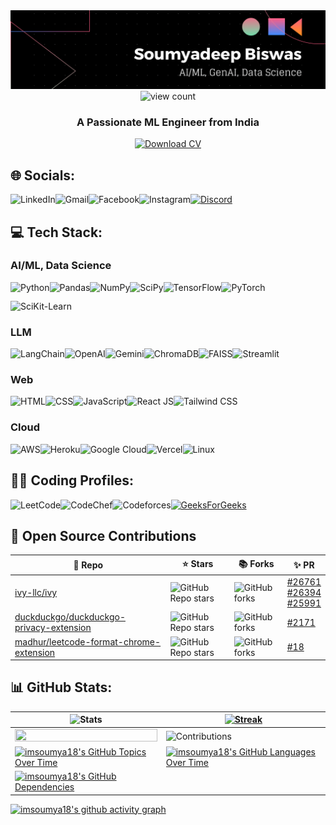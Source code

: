 <img src='assets/linkedIn_banner.png'>

<div align="center">
    <img src="https://komarev.com/ghpvc/?username=imsoumya18&label=Profile%20views&color=0e75b6&style=flat" alt="view count"  height="25px"/>
</div>

<h3 align="center">A Passionate ML Engineer from India</h3>

<div align="center">
    <a href="https://drive.google.com/drive/folders/13TK5rRevTDf68PE0dT3lXg0O_8U1gcjA?usp=drive_link" target="_blank">
        <img src="https://img.shields.io/badge/Download%20CV-8A2BE2" alt="Download CV" width="200px">
    </a>
</div>

## 🌐 Socials:
 [<img align="left" src="https://img.shields.io/badge/linkedin-%230077B5.svg?style=for-the-badge&logo=linkedin&logoColor=white"  alt="LinkedIn"  height="30px">](https://linkedin.com/in/imsoumya18)
 [<img align="left" src="https://img.shields.io/badge/Gmail-D14836?style=for-the-badge&logo=gmail&logoColor=white"  alt="Gmail"  height="30px">](mailto:soumyadeep184@gmail.com)
 [<img align="left" src="https://img.shields.io/badge/Facebook-%231877F2.svg?style=for-the-badge&logo=Facebook&logoColor=white"  alt="Facebook"  height="30px">](https://facebook.com/imsoumya18)
 [<img align="left" src="https://img.shields.io/badge/Instagram-%23E4405F.svg?style=for-the-badge&logo=Instagram&logoColor=white"  alt="Instagram"  height="30px">](https://instagram.com/b_soumya4)
 [<img src="https://img.shields.io/badge/Discord-%235865F2.svg?style=for-the-badge&logo=discord&logoColor=white"  alt="Discord"  height="30px">](https://discordapp.com/users/832576008149794818)

## 💻 Tech Stack:
### AI/ML, Data Science
<img align="left" src="https://img.shields.io/badge/python-3670A0?style=for-the-badge&logo=python&logoColor=ffdd54"  alt="Python"  height="30px">
<img align="left" src="https://img.shields.io/badge/pandas-%23150458.svg?style=for-the-badge&logo=pandas&logoColor=white"  alt="Pandas"  height="30px">
<img align="left" src="https://img.shields.io/badge/numpy-%23013243.svg?style=for-the-badge&logo=numpy&logoColor=white"  alt="NumPy"  height="30px">
<img align="left" src="https://img.shields.io/badge/SciPy-%230C55A5.svg?style=for-the-badge&logo=scipy&logoColor=%white"  alt="SciPy"  height="30px">
<img align="left" src="https://img.shields.io/badge/TensorFlow-%23FF6F00.svg?style=for-the-badge&logo=TensorFlow&logoColor=white"  alt="TensorFlow"  height="30px">
<img align="left" src="https://img.shields.io/badge/PyTorch-%23EE4C2C.svg?style=for-the-badge&logo=PyTorch&logoColor=white"  alt="PyTorch"  height="30px">
<img src="https://img.shields.io/badge/scikit--learn-%23F7931E.svg?style=for-the-badge&logo=scikit-learn&logoColor=white"  alt="SciKit-Learn"  height="30px">

### LLM
<img align="left" src="https://img.shields.io/badge/LangChain-1C3C3C.svg?style=for-the-badge&logo=LangChain&logoColor=white"  alt="LangChain"  height="30px">
<img align="left" src="https://img.shields.io/badge/OpenAI-412991.svg?style=for-the-badge&logo=OpenAI&logoColor=white"  alt="OpenAI"  height="30px">
<img align="left" src="https://img.shields.io/badge/Google%20Gemini-8E75B2.svg?style=for-the-badge&logo=Google-Gemini&logoColor=white"  alt="Gemini"  height="30px">
<img align="left" src="https://img.shields.io/badge/ChromaDB-red.svg"  alt="ChromaDB"  height="30px">
<img align="left" src="https://img.shields.io/badge/FAISS-blue.svg"  alt="FAISS"  height="30px">
<img src="https://img.shields.io/badge/Streamlit-FF4B4B.svg?style=for-the-badge&logo=Streamlit&logoColor=white"  alt="Streamlit"  height="30px">

### Web
<img align="left" src="https://img.shields.io/badge/HTML5-E34F26.svg?style=for-the-badge&logo=HTML5&logoColor=white"  alt="HTML"  height="30px">
<img align="left" src="https://img.shields.io/badge/CSS3-1572B6.svg?style=for-the-badge&logo=CSS3&logoColor=white"  alt="CSS"  height="30px">
<img align="left" src="https://img.shields.io/badge/JavaScript-F7DF1E.svg?style=for-the-badge&logo=JavaScript&logoColor=black"  alt="JavaScript"  height="30px">
<img align="left" src="https://img.shields.io/badge/React-61DAFB.svg?style=for-the-badge&logo=React&logoColor=black"  alt="React JS"  height="30px">
<img src="https://img.shields.io/badge/Tailwind%20CSS-06B6D4.svg?style=for-the-badge&logo=Tailwind-CSS&logoColor=white"  alt="Tailwind CSS"  height="30px">

### Cloud
<img align="left" src="https://img.shields.io/badge/Amazon%20Web%20Services-232F3E.svg?style=for-the-badge&logo=Amazon-Web-Services&logoColor=white"  alt="AWS"  height="30px">
<img align="left" src="https://img.shields.io/badge/Heroku-430098.svg?style=for-the-badge&logo=Heroku&logoColor=white"  alt="Heroku"  height="30px">
<img align="left" src="https://img.shields.io/badge/Google%20Cloud-4285F4.svg?style=for-the-badge&logo=Google-Cloud&logoColor=white"  alt="Google Cloud"  height="30px">
<img align="left" src="https://img.shields.io/badge/Vercel-000000.svg?style=for-the-badge&logo=Vercel&logoColor=white"  alt="Vercel"  height="30px">
<img src="https://img.shields.io/badge/Linux-FCC624.svg?style=for-the-badge&logo=Linux&logoColor=black"  alt="Linux"  height="30px">

 ## 👨‍💻 Coding Profiles:
 [<img align="left" src="https://img.shields.io/badge/LeetCode-FFA116.svg?style=for-the-badge&logo=LeetCode&logoColor=white"  alt="LeetCode"  height="30px">](https://leetcode.com/imsoumya18)
 [<img align="left" src="https://img.shields.io/badge/CodeChef-5B4638.svg?style=for-the-badge&logo=CodeChef&logoColor=white"  alt="CodeChef"  height="30px">](https://www.codechef.com/users/rowan_atkinson)
 [<img align="left" src="https://img.shields.io/badge/Codeforces-1F8ACB.svg?style=for-the-badge&logo=Codeforces&logoColor=white"  alt="Codeforces"  height="30px">](https://codeforces.com/profile/imsoumya18)
 [<img src="https://img.shields.io/badge/GeeksforGeeks-2F8D46.svg?style=for-the-badge&logo=GeeksforGeeks&logoColor=white"  alt="GeeksForGeeks"  height="30px">](https://auth.geeksforgeeks.org/user/imsoumya18)
 
## 🚀 Open Source Contributions

| 🎁 Repo | ⭐ Stars | 📚 Forks | ✨ PR |
| --- | --- | --- | --- |
| [ivy-llc/ivy](https://github.com/ivy-llc/ivy) | ![GitHub Repo stars](https://img.shields.io/github/stars/ivy-llc/ivy?style=flat) | ![GitHub forks](https://img.shields.io/github/forks/ivy-llc/ivy?style=flat) | [#26761](https://github.com/ivy-llc/ivy/pull/26761) <br> [#26394](https://github.com/ivy-llc/ivy/pull/26394) <br> [#25991](https://github.com/ivy-llc/ivy/pull/25991) |
| [duckduckgo/duckduckgo-privacy-extension](https://github.com/duckduckgo/duckduckgo-privacy-extension) | ![GitHub Repo stars](https://img.shields.io/github/stars/duckduckgo/duckduckgo-privacy-extension?style=flat) | ![GitHub forks](https://img.shields.io/github/forks/duckduckgo/duckduckgo-privacy-extension?style=flat) | [#2171](https://github.com/duckduckgo/duckduckgo-privacy-extension/pull/2171) |
| [madhur/leetcode-format-chrome-extension](https://github.com/madhur/leetcode-format-chrome-extension) | ![GitHub Repo stars](https://img.shields.io/github/stars/madhur/leetcode-format-chrome-extension?style=flat) | ![GitHub forks](https://img.shields.io/github/forks/madhur/leetcode-format-chrome-extension?style=flat) | [#18](https://github.com/madhur/leetcode-format-chrome-extension/pull/18) |

## 📊 GitHub Stats:
|![Stats](https://github-readme-stats.vercel.app/api?username=imsoumya18&theme=tokyonight&include_all_commits=true&show_icons=true&hide_border=false&count_private=true)|[![Streak](https://github-readme-streak-stats.herokuapp.com?user=imsoumya18&theme=tokyonight)](https://git.io/streak-stats)|
|--|--|
|<img src="https://github-readme-stats.vercel.app/api/top-langs/?username=imsoumya18&theme=tokyonight&hide_border=false&include_all_commits=true&count_private=true&layout=compact" width="100%" height="100%">|![Contributions](https://github-contributor-stats.vercel.app/api?username=imsoumya18&limit=5&theme=tokyonight&combine_all_yearly_contributions=true)|
| [![imsoumya18's GitHub Topics Over Time](https://stats.quine.sh/imsoumya18/topics-over-time?theme=dark)](https://quine.sh?utm_source=widgets&utm_campaign=imsoumya18) | [![imsoumya18's GitHub Languages Over Time](https://stats.quine.sh/imsoumya18/languages-over-time?theme=dark)](https://quine.sh?utm_source=widgets&utm_campaign=imsoumya18) |
| [![imsoumya18's GitHub Dependencies](https://stats.quine.sh/imsoumya18/dependencies?theme=dark)](https://quine.sh?utm_source=widgets&utm_campaign=imsoumya18) |  |

[![imsoumya18's github activity graph](https://github-readme-activity-graph.vercel.app/graph?username=imsoumya18&bg_color=1a1b27&color=38bdae&line=70a5fd&point=a8005a&area=true&hide_border=false)](https://github.com/ashutosh00710/github-readme-activity-graph)
